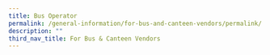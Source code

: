 ```yaml
---
title: Bus Operator
permalink: /general-information/for-bus-and-canteen-vendors/permalink/
description: ""
third_nav_title: For Bus & Canteen Vendors
---
```

